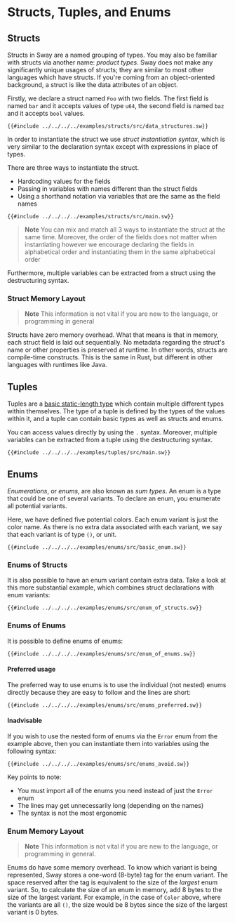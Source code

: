 # Structs, Tuples, and Enums

## Structs

<!-- This section should explain structs in Sway -->
<!-- structs:example:start -->
Structs in Sway are a named grouping of types. You may also be familiar with structs via another name: _product types_. Sway does not make any significantly unique usages of structs; they are similar to most other languages which have structs. If you're coming from an object-oriented background, a struct is like the data attributes of an object.
<!-- structs:example:end -->

Firstly, we declare a struct named `Foo` with two fields. The first field is named `bar` and it accepts values of type `u64`, the second field is named `baz` and it accepts `bool` values.

```sway
{{#include ../../../../examples/structs/src/data_structures.sw}}
```

<!-- This section should explain how to instantiate a struct in Sway -->
<!-- new_struct:example:start -->
In order to instantiate the struct we use _struct instantiation syntax_, which is very similar to the declaration syntax except with expressions in place of types.

There are three ways to instantiate the struct.

- Hardcoding values for the fields
- Passing in variables with names different than the struct fields
- Using a shorthand notation via variables that are the same as the field names
<!-- new_struct:example:end -->

```sway
{{#include ../../../../examples/structs/src/main.sw}}
```

> **Note**
> You can mix and match all 3 ways to instantiate the struct at the same time.
> Moreover, the order of the fields does not matter when instantiating however we encourage declaring the fields in alphabetical order and instantiating them in the same alphabetical order

Furthermore, multiple variables can be extracted from a struct using the destructuring syntax.

### Struct Memory Layout

> **Note**
> This information is not vital if you are new to the language, or programming in general

Structs have zero memory overhead. What that means is that in memory, each struct field is laid out sequentially. No metadata regarding the struct's name or other properties is preserved at runtime. In other words, structs are compile-time constructs. This is the same in Rust, but different in other languages with runtimes like Java.

## Tuples

<!-- This section should explain what tuples are and how to access tuple values -->
<!-- tuples:example:start -->
Tuples are a [basic static-length type](./built_in_types.md#tuple-types) which contain multiple different types within themselves. The type of a tuple is defined by the types of the values within it, and a tuple can contain basic types as well as structs and enums.

You can access values directly by using the `.` syntax. Moreover, multiple variables can be extracted from a tuple using the destructuring syntax.
<!-- tuples:example:end -->

```sway
{{#include ../../../../examples/tuples/src/main.sw}}
```

## Enums

<!-- This section should explain what enums are -->
<!-- enums:example:start -->
_Enumerations_, or _enums_, are also known as _sum types_. An enum is a type that could be one of several variants. To declare an enum, you enumerate all potential variants.
<!-- enums:example:end -->

Here, we have defined five potential colors. Each enum variant is just the color name. As there is no extra data associated with each variant, we say that each variant is of type `()`, or unit.

```sway
{{#include ../../../../examples/enums/src/basic_enum.sw}}
```

### Enums of Structs

It is also possible to have an enum variant contain extra data. Take a look at this more substantial example, which combines struct declarations with enum variants:

```sway
{{#include ../../../../examples/enums/src/enum_of_structs.sw}}
```

### Enums of Enums

It is possible to define enums of enums:

```sway
{{#include ../../../../examples/enums/src/enum_of_enums.sw}}
```

#### Preferred usage

The preferred way to use enums is to use the individual (not nested) enums directly because they are easy to follow and the lines are short:

```sway
{{#include ../../../../examples/enums/src/enums_preferred.sw}}
```

#### Inadvisable

If you wish to use the nested form of enums via the `Error` enum from the example above, then you can instantiate them into variables using the following syntax:

```sway
{{#include ../../../../examples/enums/src/enums_avoid.sw}}
```

Key points to note:

- You must import all of the enums you need instead of just the `Error` enum
- The lines may get unnecessarily long (depending on the names)
- The syntax is not the most ergonomic

### Enum Memory Layout

> **Note**
> This information is not vital if you are new to the language, or programming in general.

Enums do have some memory overhead. To know which variant is being represented, Sway stores a one-word (8-byte) tag for the enum variant. The space reserved after the tag is equivalent to the size of the _largest_ enum variant. So, to calculate the size of an enum in memory, add 8 bytes to the size of the largest variant. For example, in the case of `Color` above, where the variants are all `()`, the size would be 8 bytes since the size of the largest variant is 0 bytes.
